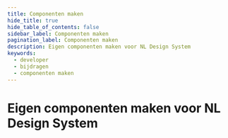 ```yaml
---
title: Componenten maken
hide_title: true
hide_table_of_contents: false
sidebar_label: Componenten maken
pagination_label: Componenten maken
description: Eigen componenten maken voor NL Design System
keywords:
  - developer
  - bijdragen
  - componenten maken
---
```


# Eigen componenten maken voor NL Design System
